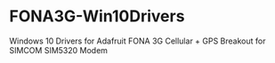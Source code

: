 # FONA3G-Win10Drivers
Windows 10 Drivers for Adafruit FONA 3G Cellular + GPS Breakout for SIMCOM SIM5320 Modem
